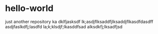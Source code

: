 # hello-world
just another repository
ka dklfjasksdf lk;asdjflksaddfjlksaddjflkasdfdasdff
asdjfaslkdfj;lasdfd
la;k;klsdjf;lkasddfsad
alksdkfj;lksadfjsd
